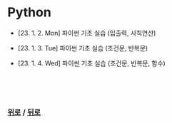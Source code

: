 # Python

* [23. 1. 2. Mon] 파이썬 기초 실습 (입출력, 사칙연산)

* [23. 1. 3. Tue] 파이썬 기초 실습 (조건문, 반복문)

* [23. 1. 4. Wed] 파이썬 기초 실습 (조건문, 반복문, 함수)

<br>

<br>

<br>

### [위로](#python) / [뒤로](/README.md/#)